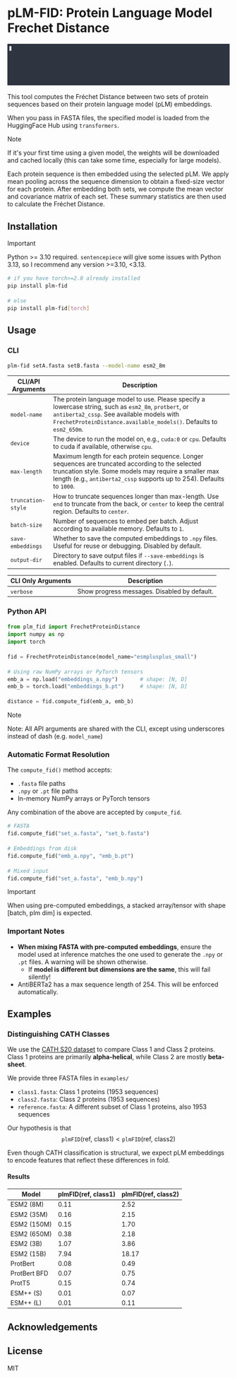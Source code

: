 # pLM-FID: Protein Language Model Frechet Distance
![cli_demo](./_assets/cli_demo.gif)

This tool computes the Fréchet Distance between two sets of protein sequences based on their protein language model (pLM) embeddings.

When you pass in FASTA files, the specified model is loaded from the HuggingFace Hub using `transformers`. 
> [!NOTE]  
> If it's your first time using a given model, the weights will be downloaded and cached locally (this can take some time, especially for large models).

Each protein sequence is then embedded using the selected pLM. We apply mean pooling across the sequence dimension to obtain a fixed-size vector for each protein. After embedding both sets, we compute the mean vector and covariance matrix of each set. These summary statistics are then used to calculate the Fréchet Distance.

## Installation
> [!IMPORTANT]  
> Python >= 3.10 required. `sentencepiece` will give some issues with Python 3.13, so I recommend any version >=3.10, <3.13.
```bash
# if you have torch>=2.0 already installed
pip install plm-fid

# else
pip install plm-fid[torch]
```

## Usage

### CLI
```bash
plm-fid setA.fasta setB.fasta --model-name esm2_8m
```
| CLI/API Arguments | Description |
| --- | --- |
|`model-name`            | 	The protein language model to use. Please specify a lowercase string, such as `esm2_8m`, `protbert`, or `antiberta2_cssp`. See available models with `FrechetProteinDistance.available_models()`. Defaults to `esm2_650m`.|
|`device`           |	The device to run the model on, e.g., `cuda:0` or `cpu`. Defaults to cuda if available, otherwise `cpu`.|
|`max-length`       | Maximum length for each protein sequence. Longer sequences are truncated according to the selected truncation style. Some models may require a smaller max length (e.g., `antiberta2_cssp` supports up to 254). Defaults to `1000`.|
|`truncation-style` | How to truncate sequences longer than max-length. Use `end` to truncate from the back, or `center` to keep the central region. Defaults to `center`.|
|`batch-size`       | Number of sequences to embed per batch. Adjust according to available memory. Defaults to `1`.| 
|`save-embeddings`  | Whether to save the computed embeddings to `.npy` files. Useful for reuse or debugging. Disabled by default. |
|`output-dir`       | Directory to save output files if `--save-embeddings` is enabled. Defaults to current directory (`.`). |   


| CLI Only Arguments | Description |
| --- | --- |
|`verbose`          | Show progress messages. Disabled by default. |   


### Python API

```python
from plm_fid import FrechetProteinDistance
import numpy as np
import torch

fid = FrechetProteinDistance(model_name="esmplusplus_small")

# Using raw NumPy arrays or PyTorch tensors
emb_a = np.load("embeddings_a.npy")       # shape: [N, D]
emb_b = torch.load("embeddings_b.pt")     # shape: [N, D]

distance = fid.compute_fid(emb_a, emb_b)
```
> [!NOTE]
> Note: All API arguments are shared with the CLI, except using underscores instead of dash (e.g. `model_name`)

### Automatic Format Resolution
The `compute_fid()` method accepts:
- `.fasta` file paths
- `.npy` or `.pt` file paths
- In-memory NumPy arrays or PyTorch tensors

Any combination of the above are accepted by `compute_fid`.
```python
# FASTA
fid.compute_fid("set_a.fasta", "set_b.fasta")

# Embeddings from disk
fid.compute_fid("emb_a.npy", "emb_b.pt")

# Mixed input
fid.compute_fid("set_a.fasta", "emb_b.npy")
```

> [!IMPORTANT] 
> When using pre-computed embeddings, a stacked array/tensor with shape [batch, plm dim] is expected.


### **Important Notes**

- **When mixing FASTA with pre-computed embeddings**, ensure the model used at inference matches the one used to generate the `.npy` or `.pt` files. A warning will be shown otherwise.
    - If **model is different but dimensions are the same**, this will fail silently!
- AntiBERTa2 has a max sequence length of 254. This will be enforced automatically.

## Examples
### Distinguishing CATH Classes
We use the [CATH S20 dataset](https://www.google.com/placeholderfornow) to compare Class 1 and Class 2 proteins. Class 1 proteins are primarily **alpha-helical**, while Class 2 are mostly **beta-sheet**.

We provide three FASTA files in `examples/`
- `class1.fasta`: Class 1 proteins (1953 sequences)
- `class2.fasta`: Class 2 proteins (1953 sequences)
- `reference.fasta`: A different subset of Class 1 proteins, also 1953 sequences


Our hypothesis is that
$$
\texttt{plmFID}(\text{ref, class1}) < \texttt{plmFID}(\text{ref, class2})
$$

Even though CATH classification is structural, we expect pLM embeddings to encode features that reflect these differences in fold.

#### Results
| Model | plmFID(ref, class1) | plmFID(ref, class2) |
| --- | --- | --- |
| ESM2 (8M) | 0.11 | 2.52 |
| ESM2 (35M)| 0.16 | 2.15 |
| ESM2 (150M)| 0.15 | 1.70 |
| ESM2 (650M)| 0.38 | 2.18 |
| ESM2 (3B)| 1.07 | 3.86 |
| ESM2 (15B)| 7.94 | 18.17 |
| ProtBert | 0.08 | 0.49 |
| ProtBert BFD| 0.07 | 0.75 |
| ProtT5| 0.15 | 0.74 |
| ESM++ (S)| 0.01 | 0.07 |
| ESM++ (L)| 0.01 | 0.11 |
 

<!-- ### Distinguishing some binding antibodies (?)

#### Results
| Model | plmFID(ref, class1) | plmFID(ref, class2) |
| --- | --- | --- |
| AntiBERTa2-CSSP | X | X | -->

## Acknowledgements

## License
MIT 
